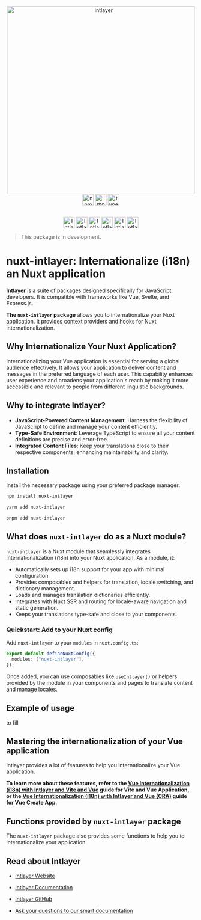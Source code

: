 <div align="center">
  <a href="https://intlayer.org">
    <img src="https://raw.githubusercontent.com/aymericzip/intlayer/572ae9c9acafb74307b81530c1931a8e98990aef/docs/assets/logo.png" width="500" alt="intlayer" />
  </a>
</div>

<div align="center">
  <a href="https://www.npmjs.com/package/nuxt-intlayer" target="blank"><img
    align="center"
    alt="npm"
    src="https://img.shields.io/npm/v/nuxt-intlayer.svg?labelColor=49516F&color=8994BC&style=for-the-badge"
    height="30" /></a>
  <a href="https://npmjs.org/package/nuxt-intlayer" target="blank"><img
      align="center"
      src="https://img.shields.io/npm/dm/nuxt-intlayer?labelColor=49516F&color=8994BC&style=for-the-badge"
      alt="monthly downloads"
      height="30"
    /></a>
  <a href="https://npmjs.org/package/nuxt-intlayer" target="blank"><img
      align="center"
      src="https://img.shields.io/npm/types/nuxt-intlayer?label=types%20included&labelColor=49516F&color=8994BC&style=for-the-badge"
      alt="types included"
      height="30"
    /></a>
</div>

<div>
    <br/>
    <p align="center">
      <a href="https://www.linkedin.com/company/intlayerorg" target="blank"><img align="center"
         src="https://img.shields.io/badge/linkedin-%231DA1F2.svg?style=for-the-badge&logo=linkedin&logoColor=white"
         alt="Intlayer LinkedIn" height="30"/></a>
      <a href="https://www.facebook.com/intlayer" target="blank"><img align="center"
         src="https://img.shields.io/badge/facebook-4267B2.svg?style=for-the-badge&logo=facebook&logoColor=white"
         alt="Intlayer Facebook" height="30"/></a>
      <a href="https://www.instagram.com/intlayer/" target="blank"><img align="center"
         src="https://img.shields.io/badge/instagram-%23E4405F.svg?style=for-the-badge&logo=Instagram&logoColor=white"
         alt="Intlayer Instagram" height="30"/></a>
      <a href="https://x.com/Intlayer183096" target="blank"><img align="center"
         src="https://img.shields.io/badge/x-1DA1F2.svg?style=for-the-badge&logo=x&logoColor=white"
         alt="Intlayer X" height="30"/></a>
      <a href="https://www.youtube.com/@intlayer" target="blank"><img align="center"
         src="https://img.shields.io/badge/youtube-FF0000.svg?style=for-the-badge&logo=youtube&logoColor=white"
         alt="Intlayer YouTube" height="30"/></a>
      <a href="https://www.tiktok.com/@intlayer" target="blank"><img align="center"
         src="https://img.shields.io/badge/tiktok-000000.svg?style=for-the-badge&logo=tiktok&logoColor=white"
         alt="Intlayer TikTok" height="30"/></a>
      <br>
    </p>
</div>

> This package is in development.

# nuxt-intlayer: Internationalize (i18n) an Nuxt application

**Intlayer** is a suite of packages designed specifically for JavaScript developers. It is compatible with frameworks like Vue, Svelte, and Express.js.

**The `nuxt-intlayer` package** allows you to internationalize your Nuxt application. It provides context providers and hooks for Nuxt internationalization.

## Why Internationalize Your Nuxt Application?

Internationalizing your Vue application is essential for serving a global audience effectively. It allows your application to deliver content and messages in the preferred language of each user. This capability enhances user experience and broadens your application's reach by making it more accessible and relevant to people from different linguistic backgrounds.

## Why to integrate Intlayer?

- **JavaScript-Powered Content Management**: Harness the flexibility of JavaScript to define and manage your content efficiently.
- **Type-Safe Environment**: Leverage TypeScript to ensure all your content definitions are precise and error-free.
- **Integrated Content Files**: Keep your translations close to their respective components, enhancing maintainability and clarity.

## Installation

Install the necessary package using your preferred package manager:

```bash packageManager="npm"
npm install nuxt-intlayer
```

```bash packageManager="yarn"
yarn add nuxt-intlayer
```

```bash packageManager="pnpm"
pnpm add nuxt-intlayer
```

## What does `nuxt-intlayer` do as a Nuxt module?

`nuxt-intlayer` is a Nuxt module that seamlessly integrates internationalization (i18n) into your Nuxt application. As a module, it:

- Automatically sets up i18n support for your app with minimal configuration.
- Provides composables and helpers for translation, locale switching, and dictionary management.
- Loads and manages translation dictionaries efficiently.
- Integrates with Nuxt SSR and routing for locale-aware navigation and static generation.
- Keeps your translations type-safe and close to your components.

### Quickstart: Add to your Nuxt config

Add `nuxt-intlayer` to your `modules` in `nuxt.config.ts`:

```ts
export default defineNuxtConfig({
  modules: ["nuxt-intlayer"],
});
```

Once added, you can use composables like `useIntlayer()` or helpers provided by the module in your components and pages to translate content and manage locales.

## Example of usage

to fill

## Mastering the internationalization of your Vue application

Intlayer provides a lot of features to help you internationalize your Vue application.

**To learn more about these features, refer to the [Vue Internationalization (i18n) with Intlayer and Vite and Vue](https://github.com/aymericzip/intlayer/blob/main/docs/docs/en/intlayer_with_vite+react.md) guide for Vite and Vue Application, or the [Vue Internationalization (i18n) with Intlayer and Vue (CRA)](https://intlayer.org/doc/environment/create-react-app) guide for Vue Create App.**

## Functions provided by `nuxt-intlayer` package

The `nuxt-intlayer` package also provides some functions to help you to internationalize your application.

## Read about Intlayer

- [Intlayer Website](https://intlayer.org)
- [Intlayer Documentation](https://intlayer.org/doc)
- [Intlayer GitHub](https://github.com/aymericzip/intlayer)

- [Ask your questions to our smart documentation](https://intlayer.org/docchat)
